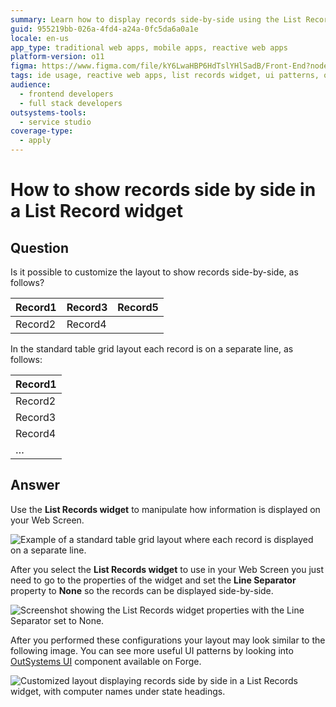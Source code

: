 ```yaml
---
summary: Learn how to display records side-by-side using the List Records widget in OutSystems 11 (O11).
guid: 955219bb-026a-4fd4-a24a-0fc5da6a0a1e
locale: en-us
app_type: traditional web apps, mobile apps, reactive web apps
platform-version: o11
figma: https://www.figma.com/file/kY6LwaHBP6HdTslYHlSadB/Front-End?node-id=844:95
tags: ide usage, reactive web apps, list records widget, ui patterns, outsystems ui framework
audience:
  - frontend developers
  - full stack developers
outsystems-tools:
  - service studio
coverage-type:
  - apply
---
```


# How to show records side by side in a List Record widget

## Question

Is it possible to customize the layout to show records side-by-side, as follows?

| Record1 | Record3 | Record5 |
|---------|---------|---------|
| Record2 | Record4 |         |

In the standard table grid layout each record is on a separate line, as follows:

| Record1 |
|---------|
| Record2 |
| Record3 |
| Record4 |
| …       |

## Answer

Use the **List Records widget** to manipulate how information is displayed on your Web Screen.

![Example of a standard table grid layout where each record is displayed on a separate line.](images/How-to-show-records-side-by-side-in-a-List-Record-widget_0.png "Standard table grid layout with records on separate lines")

After you select the **List Records widget** to use in your Web Screen you just need to go to the properties of the widget and set the **Line Separator** property to **None** so the records can be displayed side-by-side.

![Screenshot showing the List Records widget properties with the Line Separator set to None.](images/How-to-show-records-side-by-side-in-a-List-Record-widget_1.png "List Records widget properties")

After you performed these configurations your layout may look similar to the following image. You can see more useful UI patterns by looking into  [OutSystems UI](https://www.outsystems.com/forge/component-overview/1385/outsystems-ui) component available on Forge.

![Customized layout displaying records side by side in a List Records widget, with computer names under state headings.](images/How-to-show-records-side-by-side-in-a-List-Record-widget_2.png "Customized layout with records side by side")
